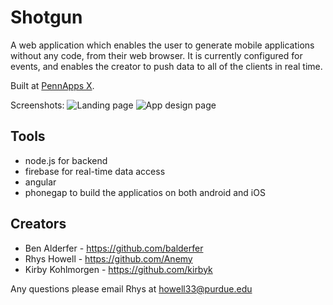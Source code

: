Shotgun
========
A web application which enables the user to generate mobile applications without any code, from their web browser.
It is currently configured for events, and enables the creator to push data to all of the clients in real time.

Built at [PennApps X](2014f.pennapps.com).

Screenshots:
![Landing page](http://i.imgur.com/s3OnJq3.jpg)
![App design page](http://i.imgur.com/ooUWcWK.png)

Tools
-----------
 - node.js for backend
 - firebase for real-time data access
 - angular
 - phonegap to build the applicatios on both android and iOS

Creators
-----------
 * Ben Alderfer - https://github.com/balderfer
 * Rhys Howell - https://github.com/Anemy
 * Kirby Kohlmorgen - https://github.com/kirbyk

Any questions please email Rhys at howell33@purdue.edu
